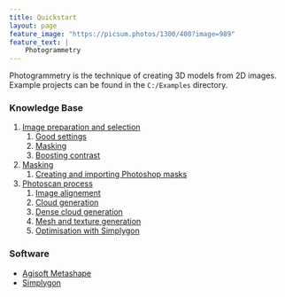 ```yaml
---
title: Quickstart
layout: page
feature_image: "https://picsum.photos/1300/400?image=989"
feature_text: |
    Photogrammetry
---
```


Photogrammetry is the technique of creating 3D models from 2D images. Example projects can be found in the `C:/Examples` directory.

### Knowledge Base
1. [Image preparation and selection]()
   1. [Good settings]()
   2. [Masking]()
   3. [Boosting contrast]()
2. [Masking](https://www.agisoft.com/downloads/installer/)
   1. [Creating and importing Photoshop masks]()
3. [Photoscan process](https://www.agisoft.com/downloads/installer/)
   1. [Image alignement]()
   2. [Cloud generation]()
   3. [Dense cloud generation]()
   4. [Mesh and texture generation]()
   5. [Optimisation with Simplygon]()


### Software
* [Agisoft Metashape](https://www.agisoft.com/downloads/installer/)
* [Simplygon](https://www.simplygon.com/)